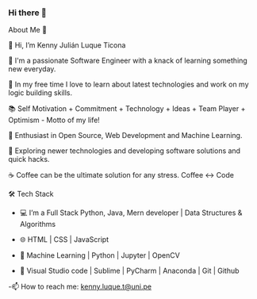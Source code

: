 ### Hi there 👋

<!--
**Kenny2397/Kenny2397** is a ✨ _special_ ✨ repository because its `README.md` (this file) appears on your GitHub profile.

Here are some ideas to get you started:
-👋 Hi, I’m Kenny Luque Ticona
👀 I love Web and mobile development.
🌱 I’m a full stack Python, Java, Mern developer.
📫 How to reach me: kenny.luque.t@uni.pe

- 🔭 I’m currently working on ...
- 🌱 I’m currently learning ...
- 👯 I’m looking to collaborate on ...
- 🤔 I’m looking for help with ...
- 💬 Ask me about ...
- 📫 How to reach me: ...
- 😄 Pronouns: ...
- ⚡ Fun fact: ...
-->About Me 🚀
👋  Hi, I’m Kenny Julián Luque Ticona

🔭 I'm a passionate Software Engineer with a knack of learning something new everyday.

📎 In my free time I love to learn about latest technologies and work on my logic building skills.

📚 Self Motivation + Commitment + Technology + Ideas + Team Player + Optimism - Motto of my life!

🌱 Enthusiast in Open Source, Web Development and Machine Learning.

🤔 Exploring newer technologies and developing software solutions and quick hacks.

☕ Coffee can be the ultimate solution for any stress. Coffee <-> Code

🛠 Tech Stack
- 💻    I’m a Full Stack Python, Java, Mern developer | Data Structures & Algorithms 

- 🌐   HTML | CSS | JavaScript

- 🐍   Machine Learning | Python | Jupyter | OpenCV

- 🔧   Visual Studio code | Sublime | PyCharm | Anaconda | Git | Github

-📫 How to reach me: kenny.luque.t@uni.pe
